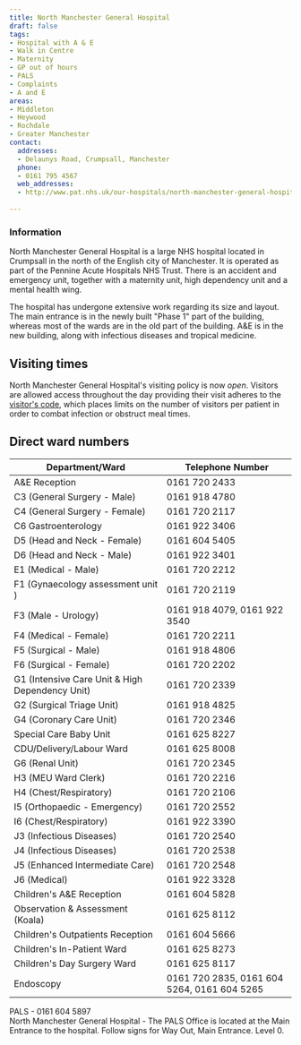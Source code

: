 ```yaml
---
title: North Manchester General Hospital
draft: false
tags:
- Hospital with A & E
- Walk in Centre
- Maternity
- GP out of hours
- PALS
- Complaints
- A and E
areas:
- Middleton
- Heywood
- Rochdale
- Greater Manchester
contact:
  addresses:
  - Delaunys Road, Crumpsall, Manchester
  phone:
  - 0161 795 4567
  web_addresses:
  - http://www.pat.nhs.uk/our-hospitals/north-manchester-general-hospital/
  
---
```


### Information

North Manchester General Hospital is a large NHS hospital located in Crumpsall
in the north of the English city of Manchester. It is operated as part of the
Pennine Acute Hospitals NHS Trust. There is an accident and emergency unit,
together with a maternity unit, high dependency unit and a mental health wing.

The hospital has undergone extensive work regarding its size and layout. The
main entrance is in the newly built "Phase 1" part of the building, whereas
most of the wards are in the old part of the building. A&E is in the new
building, along with infectious diseases and tropical medicine.

## Visiting times

North Manchester General Hospital's visiting policy is now *open*. Visitors
are allowed access throughout the day providing their visit adheres to the
[visitor's code](http://www.pat.nhs.uk/patients-and-visitors/Bedside%20booklet.PDF),
which places limits on the number of visitors per patient in order to
combat infection or obstruct meal times.

## Direct ward numbers

| Department/Ward                                 | Telephone Number                            |
| ---------------                                 | ----------------                            |
| A&E Reception                                   | 0161 720 2433                               |
| C3 (General Surgery - Male)                     | 0161 918 4780                               |
| C4 (General Surgery - Female)                   | 0161 720 2117                               |
| C6 Gastroenterology                             | 0161 922 3406                               |
| D5 (Head and Neck - Female)                     | 0161 604 5405                               |
| D6 (Head and Neck - Male)                       | 0161 922 3401                               |
| E1 (Medical - Male)                             | 0161 720 2212                               |
| F1 (Gynaecology assessment unit )               | 0161 720 2119                               |
| F3 (Male - Urology)                             | 0161 918 4079, 0161 922 3540                |
| F4 (Medical - Female)                           | 0161 720 2211                               |
| F5 (Surgical - Male)                            | 0161 918 4806                               |
| F6 (Surgical - Female)                          | 0161 720 2202                               |
| G1 (Intensive Care Unit & High Dependency Unit) | 0161 720 2339                               |
| G2 (Surgical Triage Unit)                       | 0161 918 4825                               |
| G4 (Coronary Care Unit)                         | 0161 720 2346                               |
| Special Care Baby Unit                          | 0161 625 8227                               |
| CDU/Delivery/Labour Ward                        | 0161 625 8008                               |
| G6 (Renal Unit)                                 | 0161 720 2345                               |
| H3 (MEU Ward Clerk)                             | 0161 720 2216                               |
| H4 (Chest/Respiratory)                          | 0161 720 2106                               |
| I5 (Orthopaedic - Emergency)                    | 0161 720 2552                               |
| I6 (Chest/Respiratory)                          | 0161 922 3390                               |
| J3 (Infectious Diseases)                        | 0161 720 2540                               |
| J4 (Infectious Diseases)                        | 0161 720 2538                               |
| J5 (Enhanced Intermediate Care)                 | 0161 720 2548                               |
| J6 (Medical)                                    | 0161 922 3328                               |
| Children's A&E Reception                        | 0161 604 5828                               |
| Observation & Assessment (Koala)                | 0161 625 8112                               |
| Children's Outpatients Reception                | 0161 604 5666                               |
| Children's In-Patient Ward                      | 0161 625 8273                               |
| Children's Day Surgery Ward                     | 0161 625 8117                               |
| Endoscopy                                       | 0161 720 2835, 0161 604 5264, 0161 604 5265 |
PALS - 0161 604 5897  
North Manchester General Hospital - The PALS Office is located at the Main Entrance to the hospital. Follow signs for Way Out, Main Entrance. Level 0.